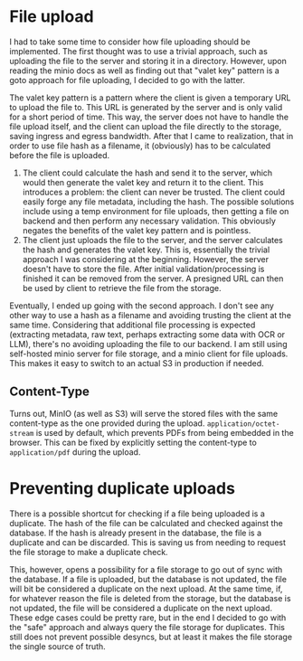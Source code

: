 # File upload
I had to take some time to consider how file uploading should be implemented.
The first thought was to use a trivial approach, such as uploading the file to the server and storing it in a directory. However, upon reading the minio docs as well as finding out that "valet key" pattern is a goto approach for file uploading, I decided to go with the latter.

The valet key pattern is a pattern where the client is given a temporary URL to upload the file to. This URL is generated by the server and is only valid for a short period of time. This way, the server does not have to handle the file upload itself, and the client can upload the file directly to the storage, saving ingress and egress bandwidth.
After that I came to realization, that in order to use file hash as a filename, it (obviously) has to be calculated before the file is uploaded.
1. The client could calculate the hash and send it to the server, which would then generate the valet key and return it to the client. This introduces a problem: the client can never be trusted. The client could easily forge any file metadata, including the hash.
The possible solutions include using a temp environment for file uploads, then getting a file on backend and then perform any necessary validation. This obviously negates the benefits of the valet key pattern and is pointless.
2. The client just uploads the file to the server, and the server calculates the hash and generates the valet key. This is, essentially the trivial approach I was considering at the beginning.
However, the server doesn't have to store the file. After initial validation/processing is finished it can be removed from the server. A presigned URL can then be used by client to retrieve the file from the storage.

Eventually, I ended up going with the second approach. I don't see any other way to use a hash as a filename and avoiding trusting the client at the same time.
Considering that additional file processing is expected (extracting metadata, raw text, perhaps extracting some data with OCR or LLM), there's no avoiding uploading the file to our backend.
I am still using self-hosted minio server for file storage, and a minio client for file uploads. This makes it easy to switch to an actual S3 in production if needed.

## Content-Type
Turns out, MinIO (as well as S3) will serve the stored files with the same content-type as the one provided during the upload. `application/octet-stream` is used by default, which prevents PDFs from being embedded in the browser. This can be fixed by explicitly setting the content-type to `application/pdf` during the upload.

# Preventing duplicate uploads
There is a possible shortcut for checking if a file being uploaded is a duplicate.
The hash of the file can be calculated and checked against the database. If the hash is already present in the database, the file is a duplicate and can be discarded.
This is saving us from needing to request the file storage to make a duplicate check.

This, however, opens a possibility for a file storage to go out of sync with the database. If a file is uploaded, but the database is not updated, the file will bit be considered a duplicate on the next upload.
At the same time, if, for whatever reason the file is deleted from the storage, but the database is not updated, the file will be considered a duplicate on the next upload.
These edge cases could be pretty rare, but in the end I decided to go with the "safe" approach and always query the file storage for duplicates. This still does not prevent possible desyncs, but at least it makes the file storage the single source of truth.
